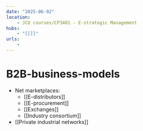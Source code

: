 ```yaml
---
date: "2025-06-02"
location: 
    - JCU courses/CP3401 - E-strategic Management
hubs: 
    - "[[]]"
urls:
    - 
---
```


# B2B-business-models
- Net marketplaces:
    - [[E-distributors]]
    - [[E-procurement]]
    - [[Exchanges]]
    - [[Industry consortium]]
- [[Private industrial networks]]
